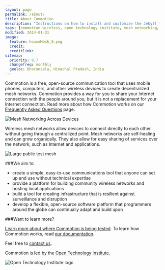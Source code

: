 ```yaml
---
layout: page
permalink: /about/
title: About Commotion
description: "Instructions on how to install and customize the Jekyll theme So Simple."
tags: [commotion wireless, open technology institute, mesh networking, ad-hoc network]
modified: 2014-01-31
image:
  feature: houseMesh_0.png
  credit: 
  creditlink: 
sitemap:
  priority: 0.7
  changefreq: monthly
  geoloc: Dharamsala, Himachal Pradesh, India
---
```


Commotion is a free, open-source communication tool that uses mobile phones, computers, and other wireless devices to create decentralized mesh networks. Commotion provides a way for you to share your Internet connection with the people around you, but it is not a replacement for your Internet connection. Read more about how Commotion works on our [Frequently Asked Questions]() page.

![Mesh Networking Across Devices](houseMesh_0.png)

Wireless mesh networks allow devices to connect directly to each other without going through a centralized point. Mesh networks are self-healing and can grow organically. They also allow for easy sharing of services over the network, such as Internet and applications.

![Large public test mesh]()


###We aim to:
* create a simple, easy-to-use communications tool that anyone can set up and use without technical expertise
* provide a platform for building community wireless networks and hosting local applications
* build a tool for creating infrastructure that is resilient against surveillance and disruption
* develop a flexible, open-source software platform that programmers around the globe can continually adapt and build upon

###Want to learn more?

[Learn more about where Commotion is being tested](). To learn how Commotion works, read [our documentation]().

Feel free to [contact us]().

Commotion is led by the [Open Technology Institute.]()

![Open Technology Institute logo](ggg)
